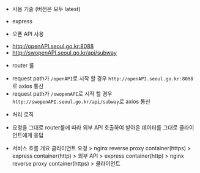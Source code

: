 * 사용 기술 (버전은 모두 latest)
- express

* 오픈 API 사용
- http://openAPI.seoul.go.kr:8088
- http://swopenAPI.seoul.go.kr/api/subway

* router 룰
- request path가 `/openAPI`로 시작 할 경우 `http://openAPI.seoul.go.kr:8088`로 axios 통신
- request path가 `/swopenAPI`로 시작 할 경우 `http://swopenAPI.seoul.go.kr/api/subway`로 axios 통신

* 처리 로직
- 요청을 그대로 router룰에 따라 외부 API 호출하여 받아온 데이터를 그대로 클라이언트에게 응답

* 서비스 흐름 개요
클라이언트 요청 > nginx reverse proxy container(https) > express container(http) > 외부 API > express container(http) > nginx reverse proxy container(https) > 클라이언트